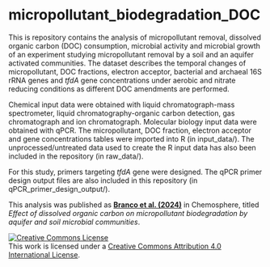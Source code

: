 # micropollutant_biodegradation_DOC

This is repository contains the analysis of micropollutant removal, dissolved organic carbon (DOC) consumption, microbial activity and microbial growth of an experiment studying micropollutant removal by a soil and an aquifer activated communities. The dataset describes the temporal changes of micropollutant, DOC fractions, electron acceptor, bacterial and archaeal 16S rRNA genes and *tfdA* gene concentrations under aerobic and nitrate reducing conditions as different DOC amendments are performed.

Chemical input data were obtained with liquid chromatograph-mass spectrometer, liquid chromatography-organic carbon detection, gas chromatograph and ion chromatograph. Molecular biology input data were obtained with qPCR. The micropollutant, DOC fraction, electron acceptor and gene concentrations tables were imported into R (in input_data/). The unprocessed/untreated data used to create the R input data has also been included in the repository (in raw_data/).

For this study, primers targeting *tfdA* gene were designed. The qPCR primer design output files are also included in this repository (in qPCR_primer_design_output/).

This analysis was published as [**Branco et al. (2024)**](https://doi.org/10.1016/j.chemosphere.2023.140644) in Chemosphere, titled *Effect of dissolved organic carbon on micropollutant biodegradation by aquifer and soil microbial communities*.

<a rel="license" href="http://creativecommons.org/licenses/by/4.0/"><img alt="Creative Commons License" style="border-width:0" src="https://i.creativecommons.org/l/by/4.0/88x31.png" /></a><br />This work is licensed under a <a rel="license" href="http://creativecommons.org/licenses/by/4.0/">Creative Commons Attribution 4.0 International License</a>.